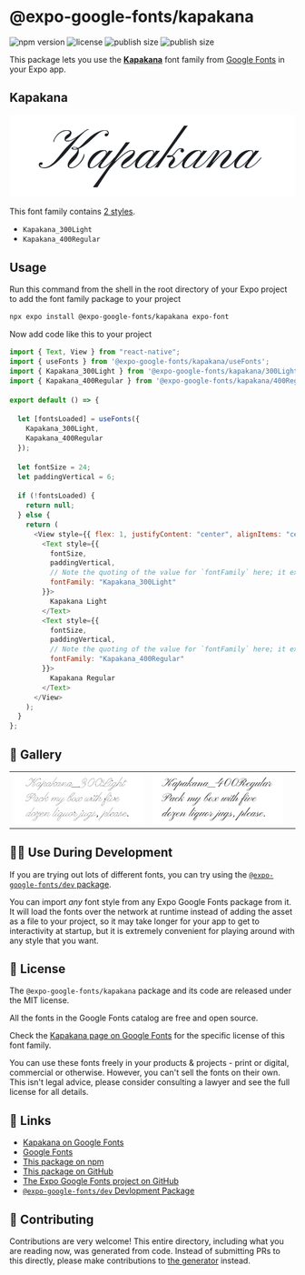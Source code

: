 # @expo-google-fonts/kapakana

![npm version](https://flat.badgen.net/npm/v/@expo-google-fonts/kapakana)
![license](https://flat.badgen.net/github/license/expo/google-fonts)
![publish size](https://flat.badgen.net/packagephobia/install/@expo-google-fonts/kapakana)
![publish size](https://flat.badgen.net/packagephobia/publish/@expo-google-fonts/kapakana)

This package lets you use the [**Kapakana**](https://fonts.google.com/specimen/Kapakana) font family from [Google Fonts](https://fonts.google.com/) in your Expo app.

## Kapakana

![Kapakana](./font-family.png)

This font family contains [2 styles](#-gallery).

- `Kapakana_300Light`
- `Kapakana_400Regular`

## Usage

Run this command from the shell in the root directory of your Expo project to add the font family package to your project

```sh
npx expo install @expo-google-fonts/kapakana expo-font
```

Now add code like this to your project

```js
import { Text, View } from "react-native";
import { useFonts } from '@expo-google-fonts/kapakana/useFonts';
import { Kapakana_300Light } from '@expo-google-fonts/kapakana/300Light';
import { Kapakana_400Regular } from '@expo-google-fonts/kapakana/400Regular';

export default () => {

  let [fontsLoaded] = useFonts({
    Kapakana_300Light, 
    Kapakana_400Regular
  });

  let fontSize = 24;
  let paddingVertical = 6;

  if (!fontsLoaded) {
    return null;
  } else {
    return (
      <View style={{ flex: 1, justifyContent: "center", alignItems: "center" }}>
        <Text style={{
          fontSize,
          paddingVertical,
          // Note the quoting of the value for `fontFamily` here; it expects a string!
          fontFamily: "Kapakana_300Light"
        }}>
          Kapakana Light
        </Text>
        <Text style={{
          fontSize,
          paddingVertical,
          // Note the quoting of the value for `fontFamily` here; it expects a string!
          fontFamily: "Kapakana_400Regular"
        }}>
          Kapakana Regular
        </Text>
      </View>
    );
  }
};
```

## 🔡 Gallery


||||
|-|-|-|
|![Kapakana_300Light](./300Light/Kapakana_300Light.ttf.png)|![Kapakana_400Regular](./400Regular/Kapakana_400Regular.ttf.png)|||


## 👩‍💻 Use During Development

If you are trying out lots of different fonts, you can try using the [`@expo-google-fonts/dev` package](https://github.com/expo/google-fonts/tree/master/font-packages/dev#readme).

You can import _any_ font style from any Expo Google Fonts package from it. It will load the fonts over the network at runtime instead of adding the asset as a file to your project, so it may take longer for your app to get to interactivity at startup, but it is extremely convenient for playing around with any style that you want.


## 📖 License

The `@expo-google-fonts/kapakana` package and its code are released under the MIT license.

All the fonts in the Google Fonts catalog are free and open source.

Check the [Kapakana page on Google Fonts](https://fonts.google.com/specimen/Kapakana) for the specific license of this font family.

You can use these fonts freely in your products & projects - print or digital, commercial or otherwise. However, you can't sell the fonts on their own. This isn't legal advice, please consider consulting a lawyer and see the full license for all details.

## 🔗 Links

- [Kapakana on Google Fonts](https://fonts.google.com/specimen/Kapakana)
- [Google Fonts](https://fonts.google.com/)
- [This package on npm](https://www.npmjs.com/package/@expo-google-fonts/kapakana)
- [This package on GitHub](https://github.com/expo/google-fonts/tree/master/font-packages/kapakana)
- [The Expo Google Fonts project on GitHub](https://github.com/expo/google-fonts)
- [`@expo-google-fonts/dev` Devlopment Package](https://github.com/expo/google-fonts/tree/master/font-packages/dev)

## 🤝 Contributing

Contributions are very welcome! This entire directory, including what you are reading now, was generated from code. Instead of submitting PRs to this directly, please make contributions to [the generator](https://github.com/expo/google-fonts/tree/master/packages/generator) instead.
